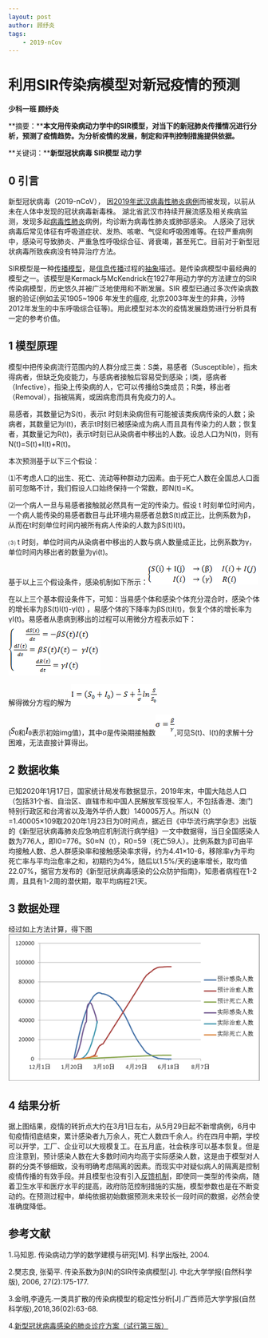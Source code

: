 ```yaml
---
layout: post
author: 顾纾炎
tags: 
    - 2019-nCov
---
```

# 利用SIR传染病模型对新冠疫情的预测

**少科一班 顾纾炎**

**摘要：****本文用传染病动力学中的SIR模型，对当下的新冠肺炎传播情况进行分析，预测了疫情趋势。为分析疫情的发展，制定和评判控制措施提供依据。**

**关键词：****新型冠状病毒 SIR模型 动力学**

## 0 引言

新型冠状病毒（2019-nCoV）， 因[2019年武汉病毒性肺炎病例](https://baike.baidu.com/item/2019年武汉病毒性肺炎病例/24236082)而被发现，以前从未在人体中发现的冠状病毒新毒株。 湖北省武汉市持续开展流感及相关疾病监测，发现多起[病毒性肺炎](https://baike.baidu.com/item/病毒性肺炎/2251212)病例，均诊断为病毒性肺炎或肺部感染。 人感染了冠状病毒后常见体征有呼吸道症状、发热、咳嗽、气促和呼吸困难等。在较严重病例中，感染可导致肺炎、严重急性呼吸综合征、肾衰竭，甚至死亡。目前对于新型冠状病毒所致疾病没有特异治疗方法。

SIR模型是一种[传播模型](https://baike.baidu.com/item/传播模型/16916507)，是[信息传播](https://baike.baidu.com/item/信息传播/7817547)过程的[抽象](https://baike.baidu.com/item/抽象/9021815)描述。是传染病模型中最经典的模型之一。该模型是Kermack与McKendrick在1927年用动力学的方法建立的SIR传染病模型，历史悠久并被广泛地使用和不断发展。SIR 模型已通过多次传染病数据的验证(例如孟买1905~1906 年发生的瘟疫, 北京2003年发生的非典，沙特2012年发生的中东呼吸综合征等)。用此模型对本次的疫情发展趋势进行分析具有一定的参考价值。

 

## 1 模型原理

模型中把传染病流行范围内的人群分成三类：S类，易感者（Susceptible），指未得病者，但缺乏免疫能力，与感病者接触后容易受到感染；I类，感病者（Infective），指染上传染病的人，它可以传播给S类成员；R类，移出者（Removal），指被隔离，或因病愈而具有免疫力的人。

易感者，其数量记为S(t)，表示t 时刻未染病但有可能被该类疾病传染的人数；染病者，其数量记为I(t)，表示t时刻已被感染成为病人而且具有传染力的人数；恢复者，其数量记为R(t)，表示t时刻已从染病者中移出的人数。设总人口为N(t)，则有N(t)=S(t)+I(t)+R(t)。

本次预测基于以下三个假设：

⑴不考虑人口的出生、死亡、流动等种群动力因素。由于死亡人数在全国总人口面前可忽略不计，我们假设人口始终保持一个常数，即N(t)=K。

⑵一个病人一旦与易感者接触就必然具有一定的传染力。假设 t 时刻单位时间内，一个病人能传染的易感者数目与此环境内易感者总数S(t)成正比，比例系数为β，从而在t时刻单位时间内被所有病人传染的人数为βS(t)I(t)。

⑶ t 时刻，单位时间内从染病者中移出的人数与病人数量成正比，比例系数为γ，单位时间内移出者的数量为γi(t)。

基于以上三个假设条件，感染机制如下所示：![img](/img/clip_image002.png)

在以上三个基本假设条件下，可知：当易感个体和感染个体充分混合时，感染个体的增长率为βS(t)I(t)-γI(t) ，易感个体的下降率为βS(t)I(t)，恢复个体的增长率为γI(t)。易感者从患病到移出的过程可以用微分方程表示如下：![img](/img/clip_image004.png)

解得微分方程的解为![img](/img/clip_image006.png)

(![img](/img/clip_image007.png)和![img](/img/clip_image008.png)表示初始img值)，其中σ是传染期接触数![img](/img/clip_image010.png),可见S(t)、I(t)的求解十分困难，无法直接计算得出。

 

## 2 数据收集

已知2020年1月17日，国家统计局发布数据显示，2019年末，中国大陆总人口（包括31个省、自治区、直辖市和中国人民解放军现役军人，不包括香港、澳门特别行政区和台湾省以及海外华侨人数）140005万人。所以N（t）=1.40005×109取2020年1月23日为0时间点，据近日《中华流行病学杂志》出版的《新型冠状病毒肺炎应急响应机制流行病学组》一文中数据得，当日全国感染人数为776人，即I0=776。S0≈N（t），R0=59（死亡59人）。比例系数为β可由平均接触人数、总人群感染率和接触感染率求得，约为4.41×10-6，移除率γ为平均死亡率与平均治愈率之和，初期约为4%，随后以1.5%/天的速率增长，取均值22.07%，据官方发布的《新型冠状病毒感染的公众防护指南》，知患者病程在1-2周，且具有1-2周的潜伏期，取平均病程21天。 

 

## 3 数据处理

 

经过如上方法计算，得下图    ![img](/img/clip_image012.png)

## 4 结果分析

据上图结果，疫情的转折点大约在3月1日左右，从5月29日起不新增病例，6月中旬疫情彻底结束，累计感染者九万余人，死亡人数四千余人。约在四月中期，学校可以开学，工厂、企业可以大规模复工。在五月底，社会秩序可以基本恢复。但是应注意到，预计感染人数在大多数时间内均高于实际感染人数，这是由于模型对人群的分类不够细致，没有明确考虑隔离的因素。而现实中对疑似病人的隔离是控制疫情传播的有效手段。并且模型也没有引入[反馈机制](https://baike.baidu.com/item/反馈机制/5575063)，即使同一类型的传染病，随着卫生水平和医疗水平的提高，政府防范控制措施的实施，模型参数也是在不断变动的。在预测过程中，单纯依据初始数据预测未来较长一段时间的数据，必然会使准确度降低。

 

## 参考文献

1.马知恩. 传染病动力学的数学建模与研究[M]. 科学出版社, 2004.

2.樊志良, 张菊平. 传染系数为β(N)的SIR传染病模型[J]. 中北大学学报(自然科学版), 2006, 27(2):175-177.

3.金明,李遵先.一类具扩散的传染病模型的稳定性分析[J].广西师范大学学报(自然科学版),2018,36(02):63-68.

4.[新型冠状病毒感染的肺炎诊疗方案（试行第三版）](https://baike.baidu.com/reference/24282529/2ed2umkOkvaRU4Iw8TcCN5UiQROuFq_ojjeN-pEzho8ikrEMAi6H8Yq327Zd35L8VvznuhosO_svpYYcCw2jHKRQMVyap88i-6eaF1jgRVgOUpFTyAkiPH4AobNyfkAaqPhbmie85kn-UaB41_0WqSIsFDrJExiVduWf1mDsXcHGWe4RbaE68MDzCCJZgktlm4U)